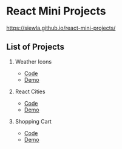 # React Mini Projects

https://siewla.github.io/react-mini-projects/

## List of Projects

1. Weather Icons

   - [Code](./weather-icons)
   - [Demo](https://siewla.github.io/react-mini-projects/weather-icons/build)

2. React Cities

   - [Code](./react-cities)
   - [Demo](https://siewla.github.io/react-mini-projects/weather-icons/build)

3. Shopping Cart

   - [Code](./shopping-cart)
   - [Demo](https://siewla.github.io/react-mini-projects/weather-icons/build)
